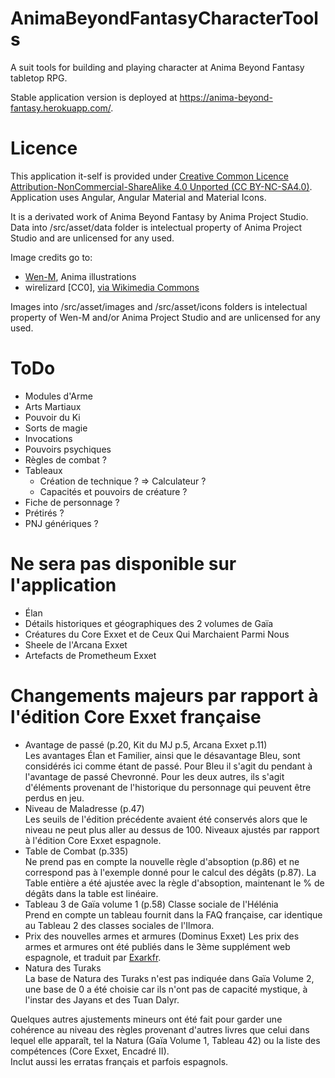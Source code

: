 # AnimaBeyondFantasyCharacterTools

A suit tools for building and playing character at Anima Beyond Fantasy tabletop RPG.

Stable application version is deployed at https://anima-beyond-fantasy.herokuapp.com/.

# Licence

This application it-self is provided under [Creative Common Licence Attribution-NonCommercial-ShareAlike 4.0 Unported (CC BY-NC-SA4.0)](http://creativecommons.org/licenses/by-nc-sa/4.0/).  
Application uses Angular, Angular Material and Material Icons.

It is a derivated work of Anima Beyond Fantasy by Anima Project Studio.  
Data into /src/asset/data folder is intelectual property of Anima Project Studio and are unlicensed for any used.

Image credits go to:

- [Wen-M](https://www.deviantart.com/wen-m), Anima illustrations
- wirelizard [CC0], [via Wikimedia Commons](https://commons.wikimedia.org/wiki/File:Ten_sided_dice.png)

Images into /src/asset/images and /src/asset/icons folders is intelectual property of Wen-M and/or Anima Project Studio and are unlicensed for any used.

# ToDo

- Modules d'Arme
- Arts Martiaux
- Pouvoir du Ki
- Sorts de magie
- Invocations
- Pouvoirs psychiques
- Règles de combat ?
- Tableaux
  - Création de technique ? => Calculateur ?
  - Capacités et pouvoirs de créature ?
- Fiche de personnage ?
- Prétirés ?
- PNJ génériques ?

# Ne sera pas disponible sur l'application

- Élan
- Détails historiques et géographiques des 2 volumes de Gaïa
- Créatures du Core Exxet et de Ceux Qui Marchaient Parmi Nous
- Sheele de l'Arcana Exxet
- Artefacts de Prometheum Exxet

# Changements majeurs par rapport à l'édition Core Exxet française

- Avantage de passé (p.20, Kit du MJ p.5, Arcana Exxet p.11)  
  Les avantages Élan et Familier, ainsi que le désavantage Bleu, sont considérés ici comme étant de passé. Pour Bleu il s'agit du pendant à l'avantage de passé Chevronné. Pour les deux autres, ils s'agit d'éléments provenant de l'historique du personnage qui peuvent être perdus en jeu.
- Niveau de Maladresse (p.47)  
  Les seuils de l'édition précédente avaient été conservés alors que le niveau ne peut plus aller au dessus de 100. Niveaux ajustés par rapport à l'édition Core Exxet espagnole.
- Table de Combat (p.335)  
  Ne prend pas en compte la nouvelle règle d'absoption (p.86) et ne correspond pas à l'exemple donné pour le calcul des dégâts (p.87). La Table entière a été ajustée avec la règle d'absoption, maintenant le % de dégâts dans la table est linéaire.
- Tableau 3 de Gaïa volume 1 (p.58) Classe sociale de l'Hélénia  
  Prend en compte un tableau fournit dans la FAQ française, car identique au Tableau 2 des classes sociales de l'Ilmora.
- Prix des nouvelles armes et armures (Dominus Exxet)
  Les prix des armes et armures ont été publiés dans le 3ème supplément web espagnole, et traduit par [Exarkfr](http://projet.animajdr.free.fr/download.php?view.210).
- Natura des Turaks  
  La base de Natura des Turaks n'est pas indiquée dans Gaïa Volume 2, une base de 0 a été choisie car ils n'ont pas de capacité mystique, à l'instar des Jayans et des Tuan Dalyr.

Quelques autres ajustements mineurs ont été fait pour garder une cohérence au niveau des règles provenant d'autres livres que celui dans lequel elle apparaît, tel la Natura (Gaïa Volume 1, Tableau 42) ou la liste des compétences (Core Exxet, Encadré II).  
Inclut aussi les erratas français et parfois espagnols.

